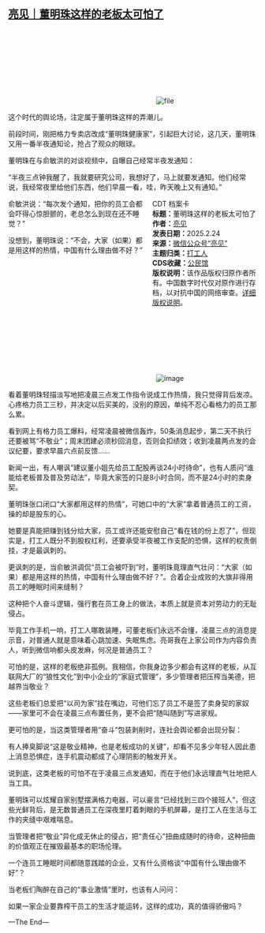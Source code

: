 <!--1740389051000-->
[亮见｜董明珠这样的老板太可怕了](https://chinadigitaltimes.net/chinese/716052.html)
------

<p><img decoding="async" src="data:image/svg+xml,%3Csvg%20xmlns='http://www.w3.org/2000/svg'%20viewBox='0%200%200%200'%3E%3C/svg%3E" alt="file" data-lazy-src="https://chinadigitaltimes.net/chinese/files/2025/02/image-1740388365991.png"><noscript><img decoding="async" src="https://chinadigitaltimes.net/chinese/files/2025/02/image-1740388365991.png" alt="file"></noscript></p><p>这个时代的舆论场，注定属于董明珠这样的弄潮儿。</p><p>前段时间，刚把格力专卖店改成“董明珠健康家”，引起巨大讨论，这几天，董明珠又用一番半夜通知论，抢占了观众的眼球。</p><p>董明珠在与俞敏洪的对谈视频中，自曝自己经常半夜发通知：</p><p>“半夜三点钟我醒了，我就要研究公司，我想好了，马上就要发通知。他们经常说，我经常夜里给他们东西，他们早晨一看，哇，昨天晚上又有通知。”</p><div style="width:42%;float:right;padding-left:20px;"><div class="su-spoiler su-spoiler-style-fancy su-spoiler-icon-chevron-circle" data-scroll-offset="0" data-anchor-in-url="no"><div class="su-spoiler-title" tabindex="0" role="button"><span class="su-spoiler-icon"></span>CDT 档案卡</div><div class="su-spoiler-content su-u-clearfix su-u-trim"><strong>标题：</strong>董明珠这样的老板太可怕了<br><strong>作者：</strong><a href="https://chinadigitaltimes.net/space/亮见" target="_blank">亮见</a><br><strong>发表日期：</strong>2025.2.24<br><strong>来源：</strong><a href="https://web.archive.org/web/*/https://mp.weixin.qq.com/s/m3InwlEQ8pKdVsKqQs1SJg" target="_blank">微信公众号“亮见”</a><br><strong>主题归类：</strong><a href="https://chinadigitaltimes.net/space/打工人" target="_blank">打工人</a><br><strong>CDS收藏：</strong><a href="https://chinadigitaltimes.net/space/%E5%85%AC%E6%B0%91%E9%A6%86" target="_blank" rel="noopener">公民馆</a><br><strong>版权说明：</strong>该作品版权归原作者所有。中国数字时代仅对原作进行存档，以对抗中国的网络审查。<a href="https://chinadigitaltimes.net/chinese/copyright">详细版权说明</a>。</div></div></div><p>俞敏洪说：“每次发个通知，把你的员工会都会吓得心惊胆颤的，老总怎么到现在还不睡觉？”</p><p>没想到，董明珠说：“不会，大家（如果）都是用这样的热情，中国有什么理由做不好？”</p><p><img decoding="async" src="data:image/svg+xml,%3Csvg%20xmlns='http://www.w3.org/2000/svg'%20viewBox='0%200%200%200'%3E%3C/svg%3E" alt="image" data-lazy-src="https://chinadigitaltimes.net/chinese/files/2025/02/post-716052-67bc3abb45f1b."><noscript><img decoding="async" src="https://chinadigitaltimes.net/chinese/files/2025/02/post-716052-67bc3abb45f1b." alt="image"></noscript></p><p>看着董明珠轻描淡写地把凌晨三点发工作指令说成工作热情，我只觉得背后发凉。心疼格力员工三秒，并决定以后买美的，没别的原因，单纯不忍心看格力的员工那么累。</p><p>看到网上有格力员工爆料，经常凌晨被微信轰炸，50条消息起步，第二天不执行还要被骂“不敬业”；周末团建必须秒回消息，否则会扣绩效；收到凌晨两点发的会议纪要，要求早晨六点前反馈……</p><p>新闻一出，有人嘲讽“建议董小姐先给员工配股再谈24小时待命”，也有人质问“谁能给老板普及普及劳动法”，毕竟大家签的只是8小时合同，而不是24小时的卖身契。</p><p>董明珠张口闭口“大家都用这样的热情”，可她口中的“大家”拿着普通员工的工资，操的却是股东的心。</p><p>她要是真能把赚到钱分给大家，员工或许还能安慰自己“看在钱的份上忍了”，但现实是，打工人既分不到股权红利，还要承受半夜被工作支配的恐惧，这样的权责倒挂，才是最讽刺的。</p><p>更讽刺的是，当俞敏洪调侃“员工会被吓到”时，董明珠竟理直气壮问：“大家（如果）都是用这样的热情，中国有什么理由做不好？”。合着企业成败的大旗非得用员工的睡眠时间来缝制？</p><p>这种把个人奋斗逻辑，强行套在员工身上的做法，本质上就是资本对劳动力的无耻侵占。</p><p>毕竟工作手机一响，打工人哪敢装睡，可董老板们永远不会懂，凌晨三点的消息提示音，对普通人就是意味着心跳加速、失眠焦虑。亮哥我在上家公司作为内容负责人，听到微信响都头皮发麻，何况是普通员工？</p><p>可怕的是，这样的老板绝非孤例。我相信，你我身边多少都会有这样的老板，从互联网大厂的“狼性文化”到中小企业的“家庭式管理”，多少管理者把压榨当美德，把越界当敬业？</p><p>这些老板们总爱把“以司为家”挂在嘴边，可他们忘了员工不是签了卖身契的家奴——家里可不会在凌晨三点布置任务，更不会把“随叫随到”写进家规。</p><p>更可怕的是，当这类管理者用“奋斗”包装剥削时，连社会舆论都会出现分裂：</p><p>有人捧臭脚说“这是敬业精神，也是老板成功的关键”，却看不见多少年轻人因此患上消息恐惧症，连手机震动都成了心理阴影的触发开关。</p><p>说到底，这类老板的可怕不在于凌晨三点发通知，而在于他们永远理直气壮地把人当工具。</p><p>董明珠可以炫耀自家别墅摆满格力电器，可以豪言“已经找到三四个接班人”，但这些光鲜背后，是无数普通员工在深夜里盯着刺眼的手机屏幕，是打工人在生活与工作的夹缝中艰难喘息。</p><p>当管理者把“敬业”异化成无休止的侵占，把“责任心”扭曲成随时的待命，这种扭曲的价值观正在摧毁最基本的职场伦理。</p><p>一个连员工睡眠时间都随意践踏的企业，又有什么资格谈“中国有什么理由做不好”？</p><p>当老板们陶醉在自己的“事业激情”里时，也该有人问问：</p><p>如果一家企业要靠榨干员工的生活才能运转，这样的成功，真的值得骄傲吗？</p><p>—The End—</p><div class="addtoany_share_save_container addtoany_content addtoany_content_bottom"><div class="a2a_kit a2a_kit_size_32 addtoany_list" data-a2a-url="https://chinadigitaltimes.net/chinese/716052.html" data-a2a-title="亮见｜董明珠这样的老板太可怕了"><a class="a2a_button_facebook" href="https://www.addtoany.com/add_to/facebook?linkurl=https%3A%2F%2Fchinadigitaltimes.net%2Fchinese%2F716052.html&amp;linkname=%E4%BA%AE%E8%A7%81%EF%BD%9C%E8%91%A3%E6%98%8E%E7%8F%A0%E8%BF%99%E6%A0%B7%E7%9A%84%E8%80%81%E6%9D%BF%E5%A4%AA%E5%8F%AF%E6%80%95%E4%BA%86" title="Facebook" rel="nofollow noopener" target="_blank"></a><a class="a2a_button_twitter" href="https://www.addtoany.com/add_to/twitter?linkurl=https%3A%2F%2Fchinadigitaltimes.net%2Fchinese%2F716052.html&amp;linkname=%E4%BA%AE%E8%A7%81%EF%BD%9C%E8%91%A3%E6%98%8E%E7%8F%A0%E8%BF%99%E6%A0%B7%E7%9A%84%E8%80%81%E6%9D%BF%E5%A4%AA%E5%8F%AF%E6%80%95%E4%BA%86" title="Twitter" rel="nofollow noopener" target="_blank"></a><a class="a2a_button_telegram" href="https://www.addtoany.com/add_to/telegram?linkurl=https%3A%2F%2Fchinadigitaltimes.net%2Fchinese%2F716052.html&amp;linkname=%E4%BA%AE%E8%A7%81%EF%BD%9C%E8%91%A3%E6%98%8E%E7%8F%A0%E8%BF%99%E6%A0%B7%E7%9A%84%E8%80%81%E6%9D%BF%E5%A4%AA%E5%8F%AF%E6%80%95%E4%BA%86" title="Telegram" rel="nofollow noopener" target="_blank"></a><a class="a2a_button_reddit" href="https://www.addtoany.com/add_to/reddit?linkurl=https%3A%2F%2Fchinadigitaltimes.net%2Fchinese%2F716052.html&amp;linkname=%E4%BA%AE%E8%A7%81%EF%BD%9C%E8%91%A3%E6%98%8E%E7%8F%A0%E8%BF%99%E6%A0%B7%E7%9A%84%E8%80%81%E6%9D%BF%E5%A4%AA%E5%8F%AF%E6%80%95%E4%BA%86" title="Reddit" rel="nofollow noopener" target="_blank"></a><a class="a2a_button_whatsapp" href="https://www.addtoany.com/add_to/whatsapp?linkurl=https%3A%2F%2Fchinadigitaltimes.net%2Fchinese%2F716052.html&amp;linkname=%E4%BA%AE%E8%A7%81%EF%BD%9C%E8%91%A3%E6%98%8E%E7%8F%A0%E8%BF%99%E6%A0%B7%E7%9A%84%E8%80%81%E6%9D%BF%E5%A4%AA%E5%8F%AF%E6%80%95%E4%BA%86" title="WhatsApp" rel="nofollow noopener" target="_blank"></a><a class="a2a_button_email" href="https://www.addtoany.com/add_to/email?linkurl=https%3A%2F%2Fchinadigitaltimes.net%2Fchinese%2F716052.html&amp;linkname=%E4%BA%AE%E8%A7%81%EF%BD%9C%E8%91%A3%E6%98%8E%E7%8F%A0%E8%BF%99%E6%A0%B7%E7%9A%84%E8%80%81%E6%9D%BF%E5%A4%AA%E5%8F%AF%E6%80%95%E4%BA%86" title="Email" rel="nofollow noopener" target="_blank"></a><a class="a2a_button_copy_link" href="https://www.addtoany.com/add_to/copy_link?linkurl=https%3A%2F%2Fchinadigitaltimes.net%2Fchinese%2F716052.html&amp;linkname=%E4%BA%AE%E8%A7%81%EF%BD%9C%E8%91%A3%E6%98%8E%E7%8F%A0%E8%BF%99%E6%A0%B7%E7%9A%84%E8%80%81%E6%9D%BF%E5%A4%AA%E5%8F%AF%E6%80%95%E4%BA%86" title="Copy Link" rel="nofollow noopener" target="_blank"></a><a class="a2a_dd addtoany_share_save addtoany_share" href="https://www.addtoany.com/share"></a></div></div>
